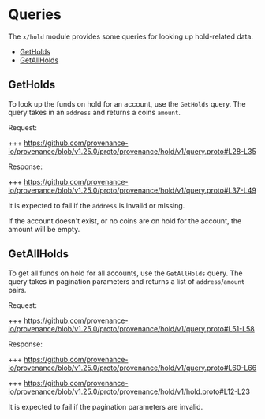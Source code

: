 # Queries

The `x/hold` module provides some queries for looking up hold-related data.

<!-- TOC -->
  - [GetHolds](#getholds)
  - [GetAllHolds](#getallholds)

## GetHolds

To look up the funds on hold for an account, use the `GetHolds` query.
The query takes in an `address` and returns a coins `amount`.

Request:

+++ https://github.com/provenance-io/provenance/blob/v1.25.0/proto/provenance/hold/v1/query.proto#L28-L35

Response:

+++ https://github.com/provenance-io/provenance/blob/v1.25.0/proto/provenance/hold/v1/query.proto#L37-L49

It is expected to fail if the `address` is invalid or missing.

If the account doesn't exist, or no coins are on hold for the account, the amount will be empty.

## GetAllHolds

To get all funds on hold for all accounts, use the `GetAllHolds` query.
The query takes in pagination parameters and returns a list of `address`/`amount` pairs.

Request:

+++ https://github.com/provenance-io/provenance/blob/v1.25.0/proto/provenance/hold/v1/query.proto#L51-L58

Response:

+++ https://github.com/provenance-io/provenance/blob/v1.25.0/proto/provenance/hold/v1/query.proto#L60-L66

<!-- link message: AccountHold -->

+++ https://github.com/provenance-io/provenance/blob/v1.25.0/proto/provenance/hold/v1/hold.proto#L12-L23

It is expected to fail if the pagination parameters are invalid.
